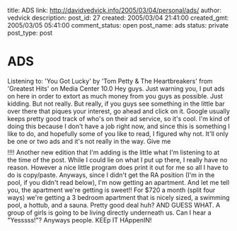 title: ADS
link: http://davidvedvick.info/2005/03/04/personal/ads/
author: vedvick
description: 
post_id: 27
created: 2005/03/04 21:41:00
created_gmt: 2005/03/05 05:41:00
comment_status: open
post_name: ads
status: private
post_type: post

# ADS

Listening to: 'You Got Lucky' by 'Tom Petty & The Heartbreakers' from 'Greatest Hits' on Media Center 10.0 Hey guys. Just warning you, I put ads on here in order to extort as much money from you guys as possible. Just kidding. But not really. But really, if you guys see something in the little bar over there that piques your interest, go ahead and click on it. Google usually keeps pretty good track of who's on their ad service, so it's cool. I'm kind of doing this because I don't have a job right now, and since this is something I like to do, and hopefully some of you like to read, I figured why not. It'll only be one or two ads and it's not really in the way. Give me $$$$$$$$!!!! Another new edition that I'm adding is the little what I'm listening to at the time of the post. While I could lie on what I put up there, I really have no reason. However a nice little program does print it out for me so all I have to do is copy/paste. Anyways, since I didn't get the RA position (I'm in the pool, if you didn't read below), I'm now getting an apartment. And let me tell you, the apartment we're getting is sweet!! For $720 a month (split four ways) we're getting a 3 bedroom apartment that is nicely sized, a swimming pool, a hottub, and a sauna. Pretty good deal huh? AND GUESS WHAT. A group of girls is going to be living directly underneath us. Can I hear a "Yesssss!"? Anyways people. KEEp IT HAppenIN!